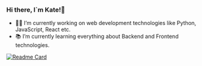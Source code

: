 ### Hi there, I`m Kate!👋
- 👩‍💻 I’m currently working on web development technologies like Python, JavaScript, React etc.
- 📚 I’m currently learning everything about Backend and Frontend technologies.

<!--
**fwhoami/fwhoami** is a ✨ _special_ ✨ repository because its `README.md` (this file) appears on your GitHub profile.

Here are some ideas to get you started:

###- 👩‍💻 I’m currently working on web development technologies like Python, JavaScript, React etc.
###- 📚 I’m currently learning everything about Frontend and Backend technologies.
- 👯 I’m looking to collaborate on ...
- 🤔 I’m looking for help with ...
- 💬 Ask me about ...
- 📫 How to reach me: ...
- 😄 Pronouns: ...
- ⚡ Fun fact: ...
-->

[![Readme Card](https://github-readme-stats.vercel.app/api/pin/?username=fwhoami&repo=github-readme-stats)](https://github.com/anuraghazra/github-readme-stats)

